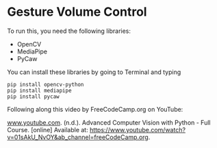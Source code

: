 # Gesture Volume Control

To run this, you need the following libraries:
- OpenCV
- MediaPipe
- PyCaw

You can install these libraries by going to Terminal and typing
~~~
pip install opencv-python
pip install mediapipe
pip install pycaw
~~~

Following along this video by FreeCodeCamp.org on YouTube:

www.youtube.com. (n.d.). Advanced Computer Vision with Python - Full Course. [online] Available at: https://www.youtube.com/watch?v=01sAkU_NvOY&ab_channel=freeCodeCamp.org.
